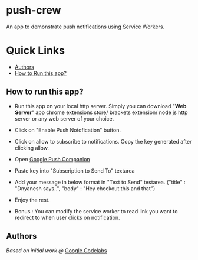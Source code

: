 # push-crew
An app to demonstrate push notifications using Service Workers.

# Quick Links
* [Authors](https://github.com/dnyaneshlb/push-crew/blob/master/README.md#authors)
* [How to Run this app?](https://github.com/dnyaneshlb/push-crew/blob/master/README.md#how-to-run-this-app)


## How to run this app?
* Run this app on your local http server. Simply you can download "**Web Server**" app chrome extensions store/ brackets extension/ node js http server or any web server of your choice.

* Click on  "Enable Push Notofication" button.

* Click on allow to subscribe to notifications. Copy the key generated after clicking allow.

* Open [Google Push Companion](https://web-push-codelab.glitch.me//)

* Paste key into "Subscription to Send To" textarea

* Add your message in below format in "Text to Send" testarea.
   {"title" : "Dnyanesh says..", "body" : "Hey checkout this and that"}
  
* Enjoy the rest.

* Bonus : You can modify the service worker to read link you want to redirect to when user clicks on notification.


## Authors

*Based on initial work @* [Google Codelabs](https://codelabs.developers.google.com/codelabs/push-notifications/)






